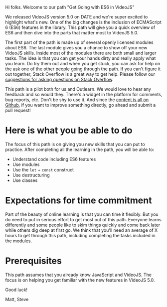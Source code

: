
Hi folks.  Welcome to our path "Get Going with ES6 in VideoJS"

We released VideoJS version 5.0 on DATE and we're super excited to highlight what's new. One of the big changes is the inclusion of ECMAScript 6 (ES6) features in the library. This path will give you a quick overview of ES6 and then dive into the parts that matter most to VideoJS 5.0.

The first part of the path is made up of several openly licensed modules about ES6. The last module gives you a chance to show off your new VideoJS skills. Inside most of the modules there are both small and larger tasks. The idea is that you can get your hands dirty and really apply what you learn. Do try them out and when you get stuck, you can ask for help on the ask one of the other people going through the path. If you can't figure it out together, Stack Overflow is a great way to get help. Please follow our [suggestions for asking questions on Stack Overflow](https://github.com/videojs/video.js/wiki/Support).

This path is a pilot both for us and Outlearn. We would love to hear any feedback and so would they. There's a widget in the platform for comments, bug reports, etc. Don't be shy to use it. And since the [content is all on Github](https://github.com/outlearn-content/videojs), if you want to improve something directly, go ahead and submit a pull request!


# Here is what you be able to do

The focus of this path is on giving you new skills that you can put to practice. After completing all the learning in the path, you will be able to:

- Understand code including ES6 features
- Use modules
- Use the `let` + `const` construct
- Use destructuring
- Use classes


# Expectations for time commitment

Part of the beauty of online learning is that you can time it flexibly. But you do need to put in serious effort to get most out of this path. Everyone learns differently and some people like to skim things quickly and come back later while others dig deep at first go. We think that you'll need an average of X hours to get through this path, including completing the tasks included in the modules.

# Prerequisites

This path assumes that you already know JavaScript and VideoJS. The focus is on helping you get familiar with the new features in VideoJS 5.0.

Good luck!

Matt, Steve
